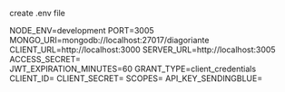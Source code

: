 create .env file 

NODE_ENV=development
PORT=3005
MONGO_URI=mongodb://localhost:27017/diagoriante
CLIENT_URL=http://localhost:3000
SERVER_URL=http://localhost:3005
ACCESS_SECRET=  
JWT_EXPIRATION_MINUTES=60
GRANT_TYPE=client_credentials
CLIENT_ID= 
CLIENT_SECRET= 
SCOPES= 
API_KEY_SENDINGBLUE= 
